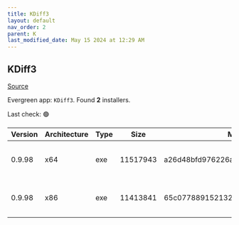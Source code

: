 ```yaml
---
title: KDiff3
layout: default
nav_order: 2
parent: K
last_modified_date: May 15 2024 at 12:29 AM
---
```


## KDiff3

[Source](https://kdiff3.sourceforge.net/)

Evergreen app: `KDiff3`. Found **2** installers.

Last check: 🟢

| Version | Architecture | Type | Size     | Md5                              | URI                                                                                                                                                                                                      |
| ------- | ------------ | ---- | -------- | -------------------------------- | -------------------------------------------------------------------------------------------------------------------------------------------------------------------------------------------------------- |
| 0.9.98  | x64          | exe  | 11517943 | a26d48bfd976226a026398e006b22d2c | [https://netactuate.dl.sourceforge.net/project/kdiff3/kdiff3/0.9.98/KDiff3-64bit-Setup_0.9.98-2.exe](https://netactuate.dl.sourceforge.net/project/kdiff3/kdiff3/0.9.98/KDiff3-64bit-Setup_0.9.98-2.exe) |
| 0.9.98  | x86          | exe  | 11413841 | 65c0778891521325b334f9cb98c3b041 | [https://netactuate.dl.sourceforge.net/project/kdiff3/kdiff3/0.9.98/KDiff3-32bit-Setup_0.9.98-3.exe](https://netactuate.dl.sourceforge.net/project/kdiff3/kdiff3/0.9.98/KDiff3-32bit-Setup_0.9.98-3.exe) |
